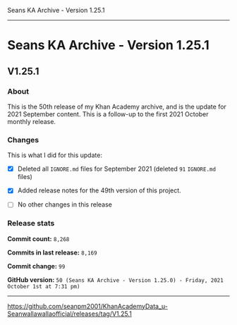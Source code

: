 Seans KA Archive - Version 1.25.1

***

# Seans KA Archive - Version 1.25.1

## V1.25.1

### About

This is the 50th release of my Khan Academy archive, and is the update for 2021 September content. This is a follow-up to the first 2021 October monthly release.

### Changes

This is what I did for this update:

- [x] Deleted all `IGNORE.md` files for September 2021 (deleted `91` `IGNORE.md` files)

<!-- - [x] Added data for August 2021 !-->

- [x] Added release notes for the 49th version of this project.

<!-- - [x] Added data for 2021 September !-->

- [ ] No other changes in this release

### Release stats

**Commit count:** `8,268`

**Commits in last release:** `8,169`

**Commit change:** `99`

**GitHub version:** `50 (Seans KA Archive - Version 1.25.0) - Friday, 2021 October 1st at 7:31 pm)`

***

https://github.com/seanpm2001/KhanAcademyData_u-Seanwallawallaofficial/releases/tag/V1.25.1

